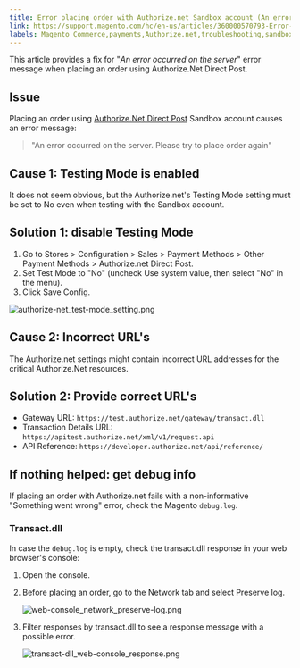 ```yaml
---
title: Error placing order with Authorize.net Sandbox account (An error occurred on the server)
link: https://support.magento.com/hc/en-us/articles/360000570793-Error-placing-order-with-Authorize-net-Sandbox-account-An-error-occurred-on-the-server-
labels: Magento Commerce,payments,Authorize.net,troubleshooting,sandbox
---
```


This article provides a fix for "_An error occurred on the server_" error message when placing an order using Authorize.Net Direct Post.

## Issue

Placing an order using [Authorize.Net Direct Post](http://docs.magento.com/m2/ce/user_guide/payment/authorize-net-direct-post.html) Sandbox account causes an error message:

>  
> "An error occurred on the server. Please try to place order again"
> 

## Cause 1: Testing Mode is enabled

It does not seem obvious, but the Authorize.net's Testing Mode setting must be set to No even when testing with the Sandbox account.

## Solution 1: disable Testing Mode

1. Go to Stores > Configuration > Sales > Payment Methods > Other Payment Methods > Authorize.net Direct Post.
1. Set Test Mode to "No" (uncheck Use system value, then select "No" in the menu).
1. Click Save Config.

![authorize-net_test-mode_setting.png](https://support.magento.com/hc/article_attachments/360000616793/authorize-net_test-mode_setting.png)

## Cause 2: Incorrect URL's

The Authorize.net settings might contain incorrect URL addresses for the critical Authorize.Net resources.

## Solution 2: Provide correct URL's

* Gateway URL: `` https://test.authorize.net/gateway/transact.dll ``
* Transaction Details URL: `` https://apitest.authorize.net/xml/v1/request.api ``
* API Reference: `` https://developer.authorize.net/api/reference/ ``

## If nothing helped: get debug info

If placing an order with Authorize.net fails with a non-informative "Something went wrong" error, check the Magento `` debug.log ``.

### Transact.dll

In case the `` debug.log `` is empty, check the transact.dll response in your web browser's console:

1. Open the console.
1. Before placing an order, go to the Network tab and select Preserve log.  
       
     ![web-console_network_preserve-log.png](https://support.magento.com/hc/article_attachments/360000616873/web-console_network_preserve-log.png)
1. Filter responses by transact.dll to see a response message with a possible error.  
       
     ![transact-dll_web-console_response.png](https://support.magento.com/hc/article_attachments/360000616933/transact-dll_web-console_response.png)